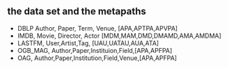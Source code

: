 ## the data set and the metapaths
- DBLP Author, Paper, Term, Venue, [APA,APTPA,APVPA]
- IMDB, Movie, Director, Actor [MDM,MAM,DMD,DMAMD,AMA,AMDMA]
- LASTFM, User,Artist,Tag, [UAU,UATAU,AUA,ATA]
- OGB_MAG, Author,Paper,Instituion,Field,[APA,APFPA]
- OAG, Author,Paper,Institution,Field,Venue,[APA,APFPA]